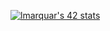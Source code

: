 [![lmarquar's 42 stats](https://badge42.vercel.app/api/v2/clb2nvggn00250fkyfjsohwql/stats?cursusId=21&coalitionId=149)](https://github.com/JaeSeoKim/badge42)
